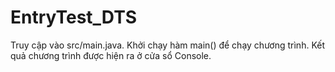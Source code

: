 # EntryTest_DTS

Truy cập vào src/main.java.
Khởi chạy hàm main() để chạy chương trình.
Kết quả chương trình được hiện ra ở cửa sổ Console.
